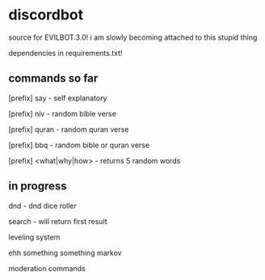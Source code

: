 # discordbot

source for EVILBOT.3.0! i am slowly becoming attached to this stupid thing

dependencies in requirements.txt!

## commands so far

[prefix] say <message> - self explanatory

[prefix] niv - random bible verse

[prefix] quran - random quran verse

[prefix] bbq - random bible or quran verse

[prefix] <what|why|how> - returns 5 random words

## in progress

dnd <diceroll> - dnd dice roller

search <term> - will return first result

leveling system

ehh something something markov

moderation commands